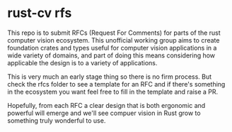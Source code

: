 # rust-cv rfs 

This repo is to submit RFCs (Request For Comments) for parts of the rust 
computer vision ecosystem. This unofficial working group aims to create
foundation crates and types useful for computer vision applications in a wide
variety of domains, and part of doing this means considering how applicable the
design is to a variety of applications.

This is very much an early stage thing so there is no firm process. But check
the rfcs folder to see a template for an RFC and if there's something in the
ecosystem you want feel free to fill in the template and raise a PR.

Hopefully, from each RFC a clear design that is both ergonomic and powerful
will emerge and we'll see compuer vision in Rust grow to something truly 
wonderful to use.
